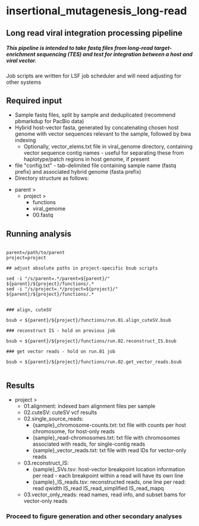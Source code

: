 # insertional\_mutagenesis\_long-read

## Long read viral integration processing pipeline
##### This pipeline is intended to take fastq files from long-read target-enrichment sequencing (TES) and test for integration between a host and viral vector.
Job scripts are written for LSF job scheduler and will need adjusting for other systems

## Required input

- Sample fastq files, split by sample and deduplicated (recommend pbmarkdup for PacBio data)
- Hybrid host-vector fasta, generated by concatenating chosen host genome with vector sequences relevant to the sample, followed by bwa indexing
  * Optionally, vector\_elems.txt file in viral\_genome directory, containing vector sequence contig names - useful for separating these from haplotype/patch regions in host genome, if present
- file "config.txt" - tab-delimited file containing sample name (fastq prefix) and associated hybrid genome (fasta prefix)
- Directory structure as follows:
* parent >
   * project >
     * functions
     * viral\_genome
     * 00.fastq

## Running analysis
```{bash}

parent=/path/to/parent
project=project

## adjust absolute paths in project-specific bsub scripts

sed -i "/s/parent=.*/parent=${parent}/" ${parent}/${project}/functions/.*
sed -i "/s/project=.*/project=${project}/" ${parent}/${project}/functions/.*


### align, cuteSV

bsub < ${parent}/${project}/functions/run.01.align_cuteSV.bsub

### reconstruct IS - hold on previous job

bsub < ${parent}/${project}/functions/run.02.reconstruct_IS.bsub

### get vector reads - hold on run.01 job

bsub < ${parent}/${project}/functions/run.02.get_vector_reads.bsub


```

## Results

* project >
  *   01.alignment: indexed bam alignment files per sample
  *   02.cuteSV: cuteSV vcf results
  *   02.single\_source\_reads:
      *  \{sample\}\_chromosome-counts.txt: txt file with counts per host chromosome, for host-only reads
      *	 \{sample\}\_read-chromosomes.txt: txt file with chromosomes associated with reads, for single-contig reads
      *  \{sample\}\_vector\_reads.txt: txt file with read IDs for vector-only reads
  *  03.reconstruct\_IS:
      *  \{sample\}\_SVs.tsv: host-vector breakpoint location information per read - each breakpoint within a read will have its own line
      *  \{sample\}\_IS\_reads.tsv: reconstructed reads, one line per read: read	qwidth	IS\_read	IS\_read\_simplified	IS\_read\_mapq
  *  03.vector\_only\_reads: read names, read info, and subset bams for vector-only reads

### Proceed to figure generation and other secondary analyses

